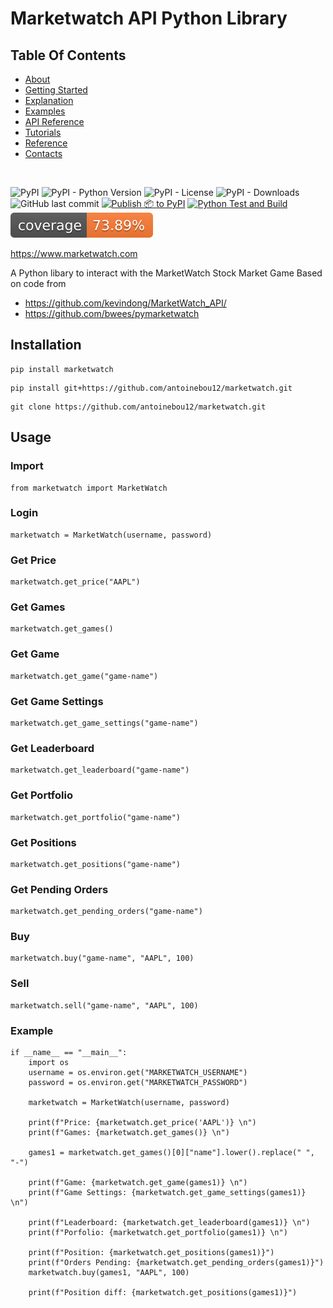# Marketwatch API Python Library

## Table Of Contents

 - [About](#about)
 - [Getting Started](#getting-started)
 - [Explanation](#explanation)
 - [Examples](#examples)
 - [API Reference](#api)
 - [Tutorials](#tutorials)
 - [Reference](#reference)
 - [Contacts](#contacts)


<br>

![PyPI](https://img.shields.io/pypi/v/marketwatch)
![PyPI - Python Version](https://img.shields.io/pypi/pyversions/marketwatch)
![PyPI - License](https://img.shields.io/pypi/l/marketwatch)
![PyPI - Downloads](https://img.shields.io/pypi/dm/marketwatch)
![GitHub last commit](https://img.shields.io/github/last-commit/antoinebou12/marketwatch)
[![Publish 📦 to PyPI](https://github.com/antoinebou12/marketwatch/actions/workflows/python-publish.yml/badge.svg?branch=main)](https://github.com/antoinebou12/marketwatch/actions/workflows/python-publish.yml)
[![Python Test and Build](https://github.com/antoinebou12/marketwatch/actions/workflows/python-test.yml/badge.svg)](https://github.com/antoinebou12/marketwatch/actions/workflows/python-test.yml)
![Coverage](https://raw.githubusercontent.com/antoinebou12/marketwatch/main/.github/badge/coverage.svg)

https://www.marketwatch.com

A Python libary to interact with the MarketWatch Stock Market Game
Based on code from

- https://github.com/kevindong/MarketWatch_API/
- https://github.com/bwees/pymarketwatch

## Installation

```
pip install marketwatch
```

```
pip install git+https://github.com/antoinebou12/marketwatch.git
```

```
git clone https://github.com/antoinebou12/marketwatch.git
```

## Usage

### Import

```
from marketwatch import MarketWatch
```

### Login

```
marketwatch = MarketWatch(username, password)
```

### Get Price

```
marketwatch.get_price("AAPL")
```

### Get Games

```
marketwatch.get_games()
```

### Get Game

```
marketwatch.get_game("game-name")
```

### Get Game Settings

```
marketwatch.get_game_settings("game-name")
```

### Get Leaderboard

```
marketwatch.get_leaderboard("game-name")
```

### Get Portfolio

```
marketwatch.get_portfolio("game-name")
```

### Get Positions

```
marketwatch.get_positions("game-name")
```

### Get Pending Orders

```
marketwatch.get_pending_orders("game-name")
```

### Buy

```
marketwatch.buy("game-name", "AAPL", 100)
```

### Sell

```
marketwatch.sell("game-name", "AAPL", 100)
```

### Example

```
if __name__ == "__main__":
    import os
    username = os.environ.get("MARKETWATCH_USERNAME")
    password = os.environ.get("MARKETWATCH_PASSWORD")

    marketwatch = MarketWatch(username, password)

    print(f"Price: {marketwatch.get_price('AAPL')} \n")
    print(f"Games: {marketwatch.get_games()} \n")

    games1 = marketwatch.get_games()[0]["name"].lower().replace(" ", "-")

    print(f"Game: {marketwatch.get_game(games1)} \n")
    print(f"Game Settings: {marketwatch.get_game_settings(games1)} \n")

    print(f"Leaderboard: {marketwatch.get_leaderboard(games1)} \n")
    print(f"Porfolio: {marketwatch.get_portfolio(games1)} \n")

    print(f"Position: {marketwatch.get_positions(games1)}")
    print(f"Orders Pending: {marketwatch.get_pending_orders(games1)}")
    marketwatch.buy(games1, "AAPL", 100)

    print(f"Position diff: {marketwatch.get_positions(games1)}")
```